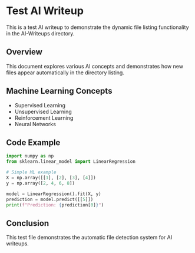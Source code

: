 
# Test AI Writeup

This is a test AI writeup to demonstrate the dynamic file listing functionality in the AI-Writeups directory.

## Overview

This document explores various AI concepts and demonstrates how new files appear automatically in the directory listing.

## Machine Learning Concepts

- Supervised Learning
- Unsupervised Learning  
- Reinforcement Learning
- Neural Networks

## Code Example

```python
import numpy as np
from sklearn.linear_model import LinearRegression

# Simple ML example
X = np.array([[1], [2], [3], [4]])
y = np.array([2, 4, 6, 8])

model = LinearRegression().fit(X, y)
prediction = model.predict([[5]])
print(f"Prediction: {prediction[0]}")
```

## Conclusion

This test file demonstrates the automatic file detection system for AI writeups.
